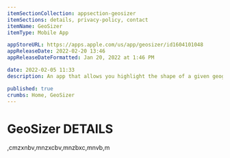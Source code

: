 ```yaml
---
itemSectionCollection: appsection-geosizer
itemSections: details, privacy-policy, contact
itemName: GeoSizer
itemType: Mobile App

appStoreURL: https://apps.apple.com/us/app/geosizer/id1604101048
appReleaseDate: 2022-02-20 13:46
appReleaseDateFormatted: Jan 20, 2022 at 1:46 PM

date: 2022-02-05 11:33
description: An app that allows you highlight the shape of a given geographic feature (such as a country, state, or province), and see what that shape looks like juxtaposed with a different part of the world.

published: true
crumbs: Home, GeoSizer
---
```

# GeoSizer DETAILS

,cmzxnbv,mnzxcbv,mnzbxc,mnvb,m
